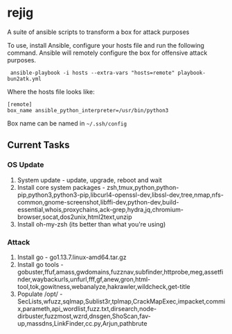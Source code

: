 # rejig

A suite of ansible scripts to transform a box for attack purposes

To use, install Ansible, configure your hosts file and run the following
command. Ansible will remotely configure the box for offensive attack purposes. 

` ansible-playbook -i hosts --extra-vars "hosts=remote" playbook-bun2atk.yml`

Where the hosts file looks like:

```
[remote]
box_name ansible_python_interpreter=/usr/bin/python3
```

Box name can be named in `~/.ssh/config`

## Current Tasks

### OS Update
1. System update - update, upgrade, reboot and wait
2. Install core system packages - zsh,tmux,python,python-pip,python3,python3-pip,libcurl4-openssl-dev,libssl-dev,tree,nmap,nfs-common,gnome-screenshot,libffi-dev,python-dev,build-essential,whois,proxychains,ack-grep,hydra,jq,chromium-browser,socat,dos2unix,html2text,unzip
3. Install oh-my-zsh (its better than what you're using)

### Attack
1. Install go - go1.13.7.linux-amd64.tar.gz
2. Install go tools - gobuster,ffuf,amass,gwdomains,fuzznav,subfinder,httprobe,meg,assetfinder,waybackurls,unfurl,fff,gf,anew,gron,html-tool,tok,gowitness,webanalyze,hakrawler,wildcheck,get-title
3. Populate /opt/  - SecLists,wfuzz,sqlmap,Sublist3r,tplmap,CrackMapExec,impacket,commix,parameth,api_wordlist,fuzz.txt,dirsearch,node-dirbuster,fuzzmost,wzrd,dnsgen,ShoScan,fav-up,massdns,LinkFinder,cc.py,Arjun,pathbrute
